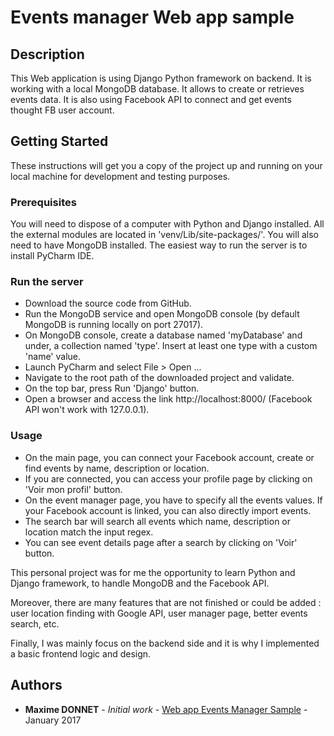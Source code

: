 # Events manager Web app sample

## Description
This Web application is using Django Python framework on backend. It is working with a local MongoDB database.
It allows to create or retrieves events data. It is also using Facebook API to connect and get events thought FB user account. 

## Getting Started

These instructions will get you a copy of the project up and running on your local machine for development and testing purposes. 

### Prerequisites

You will need to dispose of a computer with Python and Django installed. All the external modules are located in 'venv/Lib/site-packages/'.
You will also need to have MongoDB installed.
The easiest way to run the server is to install PyCharm IDE.

### Run the server
* Download the source code from GitHub.
* Run the MongoDB service and open MongoDB console (by default MongoDB is running locally on port 27017).
* On MongoDB console, create a database named 'myDatabase' and under, a collection named 'type'. Insert at least one type with a custom 'name' value.
* Launch PyCharm and select File > Open ...
* Navigate to the root path of the downloaded project and validate.
* On the top bar, press Run 'Django' button.
* Open a browser and access the link http://localhost:8000/ (Facebook API won't work with 127.0.0.1).

### Usage
* On the main page, you can connect your Facebook account, create or find events by name, description or location.
* If you are connected, you can access your profile page by clicking on 'Voir mon profil' button.
* On the event manager page, you have to specify all the events values. If your Facebook account is linked, you can also directly import events.
* The search bar will search all events which name, description or location match the input regex.
* You can see event details page after a search by clicking on 'Voir' button.

This personal project was for me the opportunity to learn Python and Django framework, to handle MongoDB and the Facebook API.

Moreover, there are many features that are not finished or could be added : user location finding with Google API, user manager page, better events search, etc.

Finally, I was mainly focus on the backend side and it is why I implemented a basic frontend logic and design.

## Authors

* **Maxime DONNET** - *Initial work* - [Web app Events Manager Sample](https://github.com/maxou75/web_events_manager_sample) - January 2017
